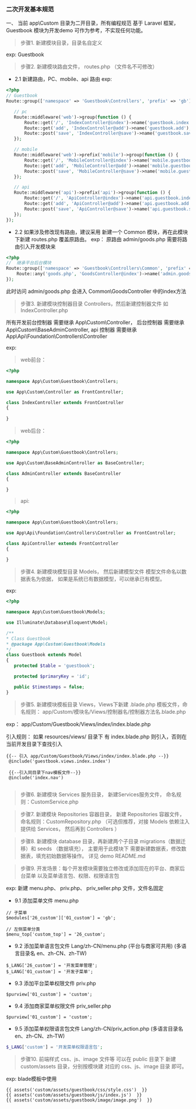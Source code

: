 ### 二次开发基本规范

一、 当前 app\Custom 目录为二开目录，所有编程规范 基于 Laravel 框架， Guestbook 模块为开发demo 可作为参考，不实现任何功能。

 > 步骤1. 新建模块目录，目录名自定义 
 
 exp: Guestbook
 
 > 步骤2. 新建模块路由文件， routes.php （文件名不可修改）
 
 - 2.1 新建路由，PC、mobile、api 路由
 exp:
 ```php
<?php
// Guestbook
Route::group(['namespace' => 'Guestbook\Controllers', 'prefix' => 'gb'], function () {

    // pc
    Route::middleware('web')->group(function () {
        Route::get('/', 'IndexController@index')->name('guestbook.index');
        Route::get('add', 'IndexController@add')->name('guestbook.add');
        Route::post('save', 'IndexController@save')->name('guestbook.save');
    });

    // mobile
    Route::middleware('web')->prefix('mobile')->group(function () {
        Route::get('/', 'MobileController@index')->name('mobile.guestbook.index');
        Route::get('add', 'MobileController@add')->name('mobile.guestbook.add');
        Route::post('save', 'MobileController@save')->name('mobile.guestbook.save');
    });

    // api
    Route::middleware('api')->prefix('api')->group(function () {
        Route::get('/', 'ApiController@index')->name('api.guestbook.index');
        Route::get('add', 'ApiController@add')->name('api.guestbook.add');
        Route::post('save', 'ApiController@save')->name('api.guestbook.save');
    });
});
```
 
 - 2.2 如果涉及修改现有路由，建议采用 新建一个 Common 模块，再在此模块下新建 routes.php  覆盖原路由。
 exp： 原路由 admin/goods.php 需要将路由引入开发模块来
 
 ```php
 <?php
 //  继承平台后台模块
 Route::group(['namespace' => 'Guestbook\Controllers\Common', 'prefix' => 'admin'], function () {
     Route::any('goods.php', 'GoodsController@index')->name('admin.goods.index');
 });
 
 ```
 此时访问 admin/goods.php  会进入 Common\GoodsController 中的index方法
 
 
 >  步骤3. 新建模块控制器目录 Controllers，然后新建控制器文件 如 IndexController.php
 
 所有开发前台控制器 需要继承 App\Custom\Controller， 后台控制器 需要继承 App\Custom\BaseAdminController,
 api 控制器 需要继承 App\Api\Foundation\Controllers\Controller
 
 exp:
 > web前台：
 
```php
<?php

namespace App\Custom\Guestbook\Controllers;

use App\Custom\Controller as FrontController;

class IndexController extends FrontController
{
    
}
```
 
> web后台：
 
```php
<?php

namespace App\Custom\Guestbook\Controllers;

use App\Custom\BaseAdminController as BaseController;

class AdminController extends BaseController
{
    
}
```
 
 
> api:

```php
<?php

namespace App\Custom\Guestbook\Controllers;

use App\Api\Foundation\Controllers\Controller as FrontController;

class ApiController extends FrontController
{
    
}
```
 
 > 步骤4. 新建模块模型目录 Models， 然后新建模型文件
 模型文件命名以数据表名为依据， 如果是系统已有数据模型，可以继承已有模型。
 
 exp:
 ```php
<?php

namespace App\Custom\Guestbook\Models;

use Illuminate\Database\Eloquent\Model;

/**
 * Class Guestbook
 * @package App\Custom\Guestbook\Models
 */
class Guestbook extends Model
{
    protected $table = 'guestbook';

    protected $primaryKey = 'id';

    public $timestamps = false;
}
```
 
 
 > 步骤5. 新建模块模板目录 Views，Views下新建 .blade.php 模板文件，命名规则： app/Custom/模块名/Views/控制器名/控制器方法名.blade.php
 

 exp： app/Custom/Guestbook/Views/index/index.blade.php
 
  引入规则： 如果 resources/views/ 目录下 有 index.blade.php 则引入，否则在当前开发目录下查找引入
 
```blade
{{-- 引入 app/Custom/Guestbook/Views/index/index.blade.php --}}
 @include('guestbook.views.index.index')  
 
 {{--引入同目录下nav模板文件--}}
 @include('index.nav')
 
``` 
 
 
 > 步骤6. 新建模块 Services 服务目录， 新建Services服务文件，  命名规则：CustomService.php
 
 
 > 步骤7. 新建模块 Repositories 容器目录， 新建 Repositories 容器文件， 命名规则：CustomRepository.php
 （可选但推荐，对接 Models 依赖注入提供给 Services， 然后再到 Controllers ）
 
 
 > 步骤8. 新建模块 database 目录，再新建两个子目录 migrations（数据迁移）和 seeds （数据填充）， 主要用于此模块下 需要新建数据表，修改数据表，填充初始数据等操作。  详见 demo README.md
 
 
 > 步骤9. 开发场景：每个开发模块需要独立修改或添加现在的平台、商家后台菜单 以及菜单语言包、权限、权限语言包
 
 exp: 新建 menu.php、 priv.php、 priv_seller.php 文件，文件名固定 
 

 - 9.1 添加菜单文件 menu.php 
  
 ```
 // 子菜单
 $modules['26_custom']['01_custom'] = 'gb';
 
 // 左侧菜单分类
 $menu_top['custom_top'] = '26_custom';
 ```
 
 - 9.2 添加菜单语言包文件  Lang/zh-CN/menu.php (平台与商家可共用) (多语言目录名 en、zh-CN、zh-TW)
 ```
 $_LANG['26_custom'] = '开发菜单管理';
 $_LANG['01_custom'] = '开发子菜单';
 ```
 - 9.3 添加平台菜单权限文件 priv.php
 ```
 $purview['01_custom'] = 'custom';
 ```
 
 - 9.4 添加商家菜单权限文件 priv_seller.php 
 ```
 $purview['01_custom'] = 'custom';
 
 ```
 
  - 9.5 添加菜单权限语言包文件 Lang/zh-CN/priv_action.php (多语言目录名 en、zh-CN、zh-TW)
  
  ```php
  $_LANG['custom'] = '开发菜单权限语言包';
```

  
 > 步骤10.  前端样式 css、js、image 文件等  可以在 public 目录下 新建 custom/assets 目录，分别按模块建 对应的
css、js、image 目录 即可。

exp:  blade模板中使用

```blade
{{ assets('custom/assets/guestbook/css/style.css')  }}
{{ assets('custom/assets/guestbook/js/index.js')  }}
{{ assets('custom/assets/guestbook/image/image.png')  }}
```

   
